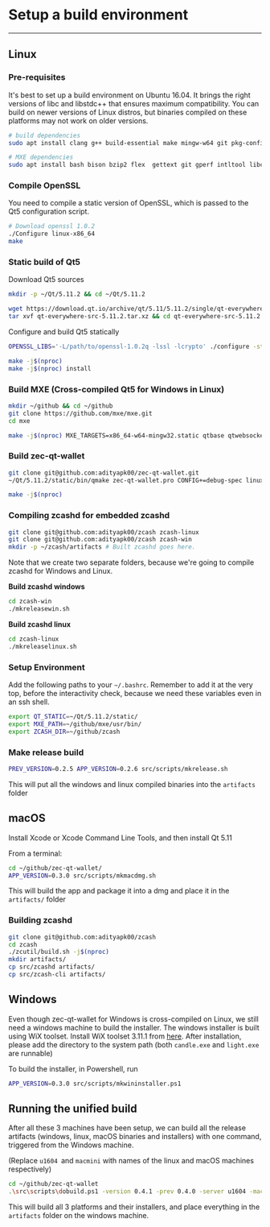 # Setup a build environment
---

## Linux

### Pre-requisites

It's best to set up a build environment on Ubuntu 16.04. It brings the right versions of libc and libstdc++ that ensures maximum compatibility. You can build on newer versions of Linux distros, but binaries compiled on these platforms may not work on older versions.

``` bash
# build dependencies
sudo apt install clang g++ build-essential make mingw-w64 git pkg-config libc6-dev m4 g++-multilib autoconf libtool-bin ncurses-dev unzip python python-zmq zlib1g-dev wget curl bsdmainutils automake libgl1-mesa-dev libglu1-mesa-dev libfontconfig1-dev autopoint libssl-dev

# MXE dependencies
sudo apt install bash bison bzip2 flex  gettext git gperf intltool libc6-dev-i386 libgdk-pixbuf2.0-dev libltdl-dev  libtool-bin libxml-parser-perl make openssl p7zip-full patch perl pkg-config python ruby sed unzip wget xz-utils

```

### Compile OpenSSL

You need to compile a static version of OpenSSL, which is passed to the Qt5 configuration script.

``` bash
# Download openssl 1.0.2
./Configure linux-x86_64
make
```

### Static build of Qt5

Download Qt5 sources

``` bash
mkdir -p ~/Qt/5.11.2 && cd ~/Qt/5.11.2

wget https://download.qt.io/archive/qt/5.11/5.11.2/single/qt-everywhere-src-5.11.2.tar.xz
tar xvf qt-everywhere-src-5.11.2.tar.xz && cd qt-everywhere-src-5.11.2
```

Configure and build Qt5 statically

``` bash
OPENSSL_LIBS='-L/path/to/openssl-1.0.2q -lssl -lcrypto' ./configure -static -prefix ~/Qt/5.11.2/static  -skip qtlocation -skip qtmacextras -skip qtpurchasing -skip qtscript -skip qtsensors -skip qtserialbus -skip qtserialport -skip qtspeech -skip qtdatavis3d -skip qtdoc -skip qtcharts -skip qtdeclarative -skip qt3d -skip qtwebengine -skip qtandroidextras -skip qtwebview -skip qtgamepad -skip qtquickcontrols -skip qtquickcontrols2 -skip qtremoteobjects -skip qtwebview -skip qtwebchannel -skip qtwebglplugin  -nomake examples -nomake tests -qt-zlib -qt-libpng -qt-xcb -qt-xkbcommon -feature-fontconfig -no-feature-getentropy  -release -openssl-linked -opensource

make -j$(nproc)
make -j$(nproc) install
```


### Build MXE (Cross-compiled Qt5 for Windows in Linux)

``` bash
mkdir ~/github && cd ~/github
git clone https://github.com/mxe/mxe.git
cd mxe

make -j$(nproc) MXE_TARGETS=x86_64-w64-mingw32.static qtbase qtwebsockets
```

### Build zec-qt-wallet

``` bash
git clone git@github.com:adityapk00/zec-qt-wallet.git
~/Qt/5.11.2/static/bin/qmake zec-qt-wallet.pro CONFIG+=debug-spec linux-clang

make -j$(nproc)
```

### Compiling zcashd for embedded zcashd

``` bash
git clone git@github.com:adityapk00/zcash zcash-linux
git clone git@github.com:adityapk00/zcash zcash-win
mkdir -p ~/zcash/artifacts # Built zcashd goes here.
```

Note that we create two separate folders, because we're going to compile zcashd for Windows and Linux. 

**Build zcashd windows**

``` bash
cd zcash-win
./mkreleasewin.sh
```

**Build zcashd linux**

``` bash
cd zcash-linux
./mkreleaselinux.sh
```

### Setup Environment

Add the following paths to your `~/.bashrc`. Remember to add it at the very top, before the interactivity check, because we need these variables even in an ssh shell.

``` bash
export QT_STATIC=~/Qt/5.11.2/static/
export MXE_PATH=~/github/mxe/usr/bin/
export ZCASH_DIR=~/github/zcash
```

### Make release build

``` bash
PREV_VERSION=0.2.5 APP_VERSION=0.2.6 src/scripts/mkrelease.sh
```

This will put all the windows and linux compiled binaries into the `artifacts` folder

## macOS

Install Xcode or Xcode Command Line Tools, and then install Qt 5.11

From a terminal:

``` bash
cd ~/github/zec-qt-wallet/
APP_VERSION=0.3.0 src/scripts/mkmacdmg.sh
```
This will build the app and package it into a dmg and place it in the `artifacts/` folder

### Building zcashd

``` bash
git clone git@github.com:adityapk00/zcash
cd zcash 
./zcutil/build.sh -j$(nproc)
mkdir artifacts/
cp src/zcashd artifacts/
cp src/zcash-cli artifacts/
```

## Windows

Even though zec-qt-wallet for Windows is cross-compiled on Linux, we still need a windows machine to build the installer. The windows installer is built using WiX toolset. Install WiX toolset 3.11.1 from [here](http://wixtoolset.org/releases/). After installation, please add the directory to the system path (both `candle.exe` and `light.exe` are runnable)

To build the installer, in Powershell, run

``` bash
APP_VERSION=0.3.0 src/scripts/mkwininstaller.ps1
```

## Running the unified build

After all these 3 machines have been setup, we can build all the release artifacts (windows, linux, macOS binaries and installers) with one command, triggered from the Windows machine.

(Replace `u1604 `and `macmini` with names of the linux and macOS machines respectively)

``` bash
cd ~/github/zec-qt-wallet
.\src\scripts\dobuild.ps1 -version 0.4.1 -prev 0.4.0 -server u1604 -macserver macmini
```

This will build all 3 platforms and their installers, and place everything in the `artifacts` folder on the windows machine.